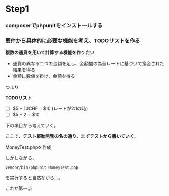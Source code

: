 # Step1

### composerでphpunitをインストールする
### 要件から具体的に必要な機能を考え、TODOリストを作る

**複数の通貨を用いて計算する機能を作りたい**
* 通貨の異なる二つの金額を足し、金額間の為替レートに基づいて換金された結果を得る
* 金額に数値を掛け、金額を得る

つまり

**TODOリスト**  
- [ ] $5 + 10CHF = $10 (レートが2:1の時)  
- [ ] $5 * 2 = $10  

下の項目から考えていく。  
  
ここで、**テスト駆動開発の名の通り、まずテストから書いていく**。

MoneyTest.phpを作成

しかしながら、
```
vendor/bin/phpunit MoneyTest.php
```
を実行すると当然ながら…。  
  
  
これが第一歩
